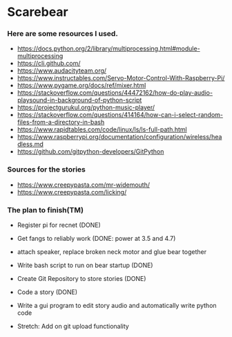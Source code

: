 # Scarebear


### Here are some resources I used.
- https://docs.python.org/2/library/multiprocessing.html#module-multiprocessing
- https://cli.github.com/
- https://www.audacityteam.org/
- https://www.instructables.com/Servo-Motor-Control-With-Raspberry-Pi/
- https://www.pygame.org/docs/ref/mixer.html
- https://stackoverflow.com/questions/44472162/how-do-play-audio-playsound-in-background-of-python-script
- https://projectgurukul.org/python-music-player/
- https://stackoverflow.com/questions/414164/how-can-i-select-random-files-from-a-directory-in-bash
- https://www.rapidtables.com/code/linux/ls/ls-full-path.html
- https://www.raspberrypi.org/documentation/configuration/wireless/headless.md
- https://github.com/gitpython-developers/GitPython



### Sources for the stories
- https://www.creepypasta.com/mr-widemouth/
- https://www.creepypasta.com/licking/

### The plan to finish(TM)
- Register pi for recnet (DONE)
- Get fangs to reliably work (DONE: power at 3.5 and 4.7)
- attach speaker, replace broken neck motor and glue bear together 
- Write bash script to run on bear startup (DONE)
- Create Git Repository to store stories (DONE)
- Code a story (DONE)

- Write a gui program to edit story audio and automatically write python code
- Stretch: Add on git upload functionality